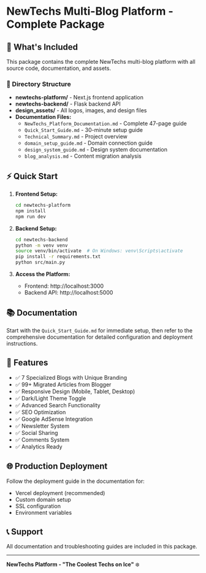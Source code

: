 # NewTechs Multi-Blog Platform - Complete Package

## 🚀 What's Included

This package contains the complete NewTechs multi-blog platform with all source code, documentation, and assets.

### 📁 Directory Structure

- **newtechs-platform/** - Next.js frontend application
- **newtechs-backend/** - Flask backend API
- **design_assets/** - All logos, images, and design files
- **Documentation Files:**
  - `NewTechs_Platform_Documentation.md` - Complete 47-page guide
  - `Quick_Start_Guide.md` - 30-minute setup guide
  - `Technical_Summary.md` - Project overview
  - `domain_setup_guide.md` - Domain connection guide
  - `design_system_guide.md` - Design system documentation
  - `blog_analysis.md` - Content migration analysis

## ⚡ Quick Start

1. **Frontend Setup:**
   ```bash
   cd newtechs-platform
   npm install
   npm run dev
   ```

2. **Backend Setup:**
   ```bash
   cd newtechs-backend
   python -m venv venv
   source venv/bin/activate  # On Windows: venv\Scripts\activate
   pip install -r requirements.txt
   python src/main.py
   ```

3. **Access the Platform:**
   - Frontend: http://localhost:3000
   - Backend API: http://localhost:5000

## 📚 Documentation

Start with the `Quick_Start_Guide.md` for immediate setup, then refer to the comprehensive documentation for detailed configuration and deployment instructions.

## 🎯 Features

- ✅ 7 Specialized Blogs with Unique Branding
- ✅ 99+ Migrated Articles from Blogger
- ✅ Responsive Design (Mobile, Tablet, Desktop)
- ✅ Dark/Light Theme Toggle
- ✅ Advanced Search Functionality
- ✅ SEO Optimization
- ✅ Google AdSense Integration
- ✅ Newsletter System
- ✅ Social Sharing
- ✅ Comments System
- ✅ Analytics Ready

## 🌐 Production Deployment

Follow the deployment guide in the documentation for:
- Vercel deployment (recommended)
- Custom domain setup
- SSL configuration
- Environment variables

## 📞 Support

All documentation and troubleshooting guides are included in this package.

---

**NewTechs Platform - "The Coolest Techs on Ice"** ❄️
